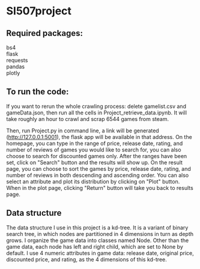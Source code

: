 # SI507project  
## Required packages:   
bs4   
flask   
requests   
pandas   
plotly   

## To run the code:   
If you want to rerun the whole crawling process: delete gamelist.csv and gameData.json, then
run all the cells in Project_retrieve_data.ipynb. It will take roughly an hour to crawl and scrap 6544 games from steam.   

Then, run Project.py in command line, a link will be generated (http://127.0.0.1:5001), the flask app will be available in that address. 
On the homepage, you can type in the range of price, release date, rating, and number of reviews of games you would like to search for, 
you can also choose to search for discounted games only. After the ranges have been set, click on "Search" button and the results 
will show up. On the result page, you can choose to sort the games by price, release date, rating, and number of reviews in both 
descending and ascending order. You can also select an attribute and plot its distribution by clicking on "Plot" button. When in the 
plot page, clicking "Return" button will take you back to results page.   

## Data structure
The data structure I use in this project is a kd-tree. It is a variant of binary search tree, in which nodes are partitioned in 4 dimensions in turn as depth grows. I organize the game data into classes named Node. Other than the game data, each node has left and right child, which are set to None by default. I use 4 numeric attributes in game data: release date, original price, discounted price, and rating, as the 4 dimensions of this kd-tree. 